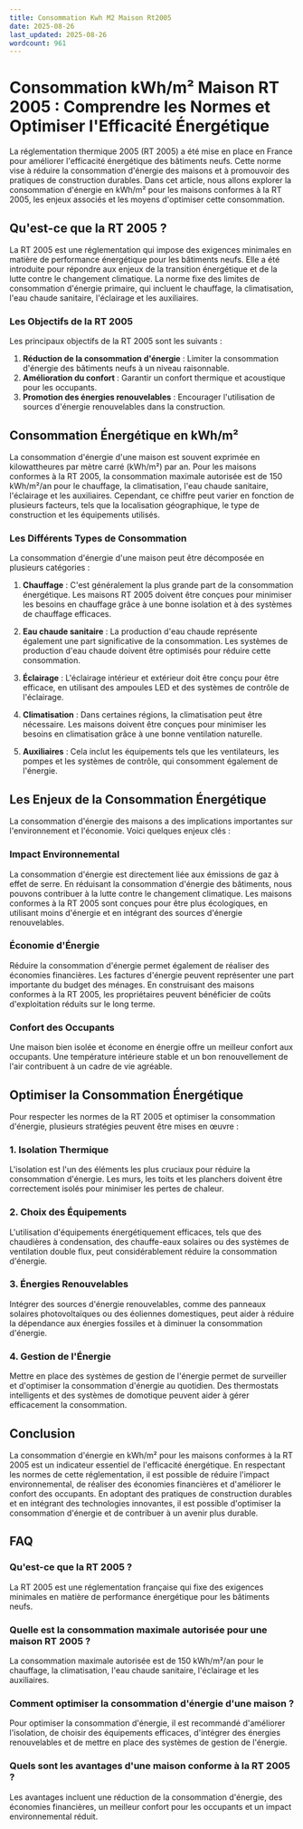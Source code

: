 ```yaml
---
title: Consommation Kwh M2 Maison Rt2005
date: 2025-08-26
last_updated: 2025-08-26
wordcount: 961
---
```


# Consommation kWh/m² Maison RT 2005 : Comprendre les Normes et Optimiser l'Efficacité Énergétique

La réglementation thermique 2005 (RT 2005) a été mise en place en France pour améliorer l'efficacité énergétique des bâtiments neufs. Cette norme vise à réduire la consommation d'énergie des maisons et à promouvoir des pratiques de construction durables. Dans cet article, nous allons explorer la consommation d'énergie en kWh/m² pour les maisons conformes à la RT 2005, les enjeux associés et les moyens d'optimiser cette consommation.

## Qu'est-ce que la RT 2005 ?

La RT 2005 est une réglementation qui impose des exigences minimales en matière de performance énergétique pour les bâtiments neufs. Elle a été introduite pour répondre aux enjeux de la transition énergétique et de la lutte contre le changement climatique. La norme fixe des limites de consommation d'énergie primaire, qui incluent le chauffage, la climatisation, l'eau chaude sanitaire, l'éclairage et les auxiliaires.

### Les Objectifs de la RT 2005

Les principaux objectifs de la RT 2005 sont les suivants :

1. **Réduction de la consommation d'énergie** : Limiter la consommation d'énergie des bâtiments neufs à un niveau raisonnable.
2. **Amélioration du confort** : Garantir un confort thermique et acoustique pour les occupants.
3. **Promotion des énergies renouvelables** : Encourager l'utilisation de sources d'énergie renouvelables dans la construction.

## Consommation Énergétique en kWh/m²

La consommation d'énergie d'une maison est souvent exprimée en kilowattheures par mètre carré (kWh/m²) par an. Pour les maisons conformes à la RT 2005, la consommation maximale autorisée est de 150 kWh/m²/an pour le chauffage, la climatisation, l'eau chaude sanitaire, l'éclairage et les auxiliaires. Cependant, ce chiffre peut varier en fonction de plusieurs facteurs, tels que la localisation géographique, le type de construction et les équipements utilisés.

### Les Différents Types de Consommation

La consommation d'énergie d'une maison peut être décomposée en plusieurs catégories :

1. **Chauffage** : C'est généralement la plus grande part de la consommation énergétique. Les maisons RT 2005 doivent être conçues pour minimiser les besoins en chauffage grâce à une bonne isolation et à des systèmes de chauffage efficaces.
   
2. **Eau chaude sanitaire** : La production d'eau chaude représente également une part significative de la consommation. Les systèmes de production d'eau chaude doivent être optimisés pour réduire cette consommation.

3. **Éclairage** : L'éclairage intérieur et extérieur doit être conçu pour être efficace, en utilisant des ampoules LED et des systèmes de contrôle de l'éclairage.

4. **Climatisation** : Dans certaines régions, la climatisation peut être nécessaire. Les maisons doivent être conçues pour minimiser les besoins en climatisation grâce à une bonne ventilation naturelle.

5. **Auxiliaires** : Cela inclut les équipements tels que les ventilateurs, les pompes et les systèmes de contrôle, qui consomment également de l'énergie.

## Les Enjeux de la Consommation Énergétique

La consommation d'énergie des maisons a des implications importantes sur l'environnement et l'économie. Voici quelques enjeux clés :

### Impact Environnemental

La consommation d'énergie est directement liée aux émissions de gaz à effet de serre. En réduisant la consommation d'énergie des bâtiments, nous pouvons contribuer à la lutte contre le changement climatique. Les maisons conformes à la RT 2005 sont conçues pour être plus écologiques, en utilisant moins d'énergie et en intégrant des sources d'énergie renouvelables.

### Économie d'Énergie

Réduire la consommation d'énergie permet également de réaliser des économies financières. Les factures d'énergie peuvent représenter une part importante du budget des ménages. En construisant des maisons conformes à la RT 2005, les propriétaires peuvent bénéficier de coûts d'exploitation réduits sur le long terme.

### Confort des Occupants

Une maison bien isolée et économe en énergie offre un meilleur confort aux occupants. Une température intérieure stable et un bon renouvellement de l'air contribuent à un cadre de vie agréable.

## Optimiser la Consommation Énergétique

Pour respecter les normes de la RT 2005 et optimiser la consommation d'énergie, plusieurs stratégies peuvent être mises en œuvre :

### 1. Isolation Thermique

L'isolation est l'un des éléments les plus cruciaux pour réduire la consommation d'énergie. Les murs, les toits et les planchers doivent être correctement isolés pour minimiser les pertes de chaleur.

### 2. Choix des Équipements

L'utilisation d'équipements énergétiquement efficaces, tels que des chaudières à condensation, des chauffe-eaux solaires ou des systèmes de ventilation double flux, peut considérablement réduire la consommation d'énergie.

### 3. Énergies Renouvelables

Intégrer des sources d'énergie renouvelables, comme des panneaux solaires photovoltaïques ou des éoliennes domestiques, peut aider à réduire la dépendance aux énergies fossiles et à diminuer la consommation d'énergie.

### 4. Gestion de l'Énergie

Mettre en place des systèmes de gestion de l'énergie permet de surveiller et d'optimiser la consommation d'énergie au quotidien. Des thermostats intelligents et des systèmes de domotique peuvent aider à gérer efficacement la consommation.

## Conclusion

La consommation d'énergie en kWh/m² pour les maisons conformes à la RT 2005 est un indicateur essentiel de l'efficacité énergétique. En respectant les normes de cette réglementation, il est possible de réduire l'impact environnemental, de réaliser des économies financières et d'améliorer le confort des occupants. En adoptant des pratiques de construction durables et en intégrant des technologies innovantes, il est possible d'optimiser la consommation d'énergie et de contribuer à un avenir plus durable.

## FAQ

### Qu'est-ce que la RT 2005 ?

La RT 2005 est une réglementation française qui fixe des exigences minimales en matière de performance énergétique pour les bâtiments neufs.

### Quelle est la consommation maximale autorisée pour une maison RT 2005 ?

La consommation maximale autorisée est de 150 kWh/m²/an pour le chauffage, la climatisation, l'eau chaude sanitaire, l'éclairage et les auxiliaires.

### Comment optimiser la consommation d'énergie d'une maison ?

Pour optimiser la consommation d'énergie, il est recommandé d'améliorer l'isolation, de choisir des équipements efficaces, d'intégrer des énergies renouvelables et de mettre en place des systèmes de gestion de l'énergie.

### Quels sont les avantages d'une maison conforme à la RT 2005 ?

Les avantages incluent une réduction de la consommation d'énergie, des économies financières, un meilleur confort pour les occupants et un impact environnemental réduit.